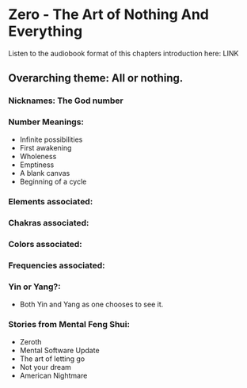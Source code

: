 # Zero - The Art of Nothing And Everything

Listen to the audiobook format of this chapters introduction here: LINK

## Overarching theme: All or nothing.

### Nicknames: The God number

### Number Meanings:

- Infinite possibilities
- First awakening
- Wholeness
- Emptiness
- A blank canvas
- Beginning of a cycle

### Elements associated:
### Chakras associated:

### Colors associated:

### Frequencies associated:

### Yin or Yang?:
- Both Yin and Yang as one chooses to see it.
### Stories from Mental Feng Shui:

- Zeroth
- Mental Software Update
- The art of letting go
- Not your dream
- American Nightmare
